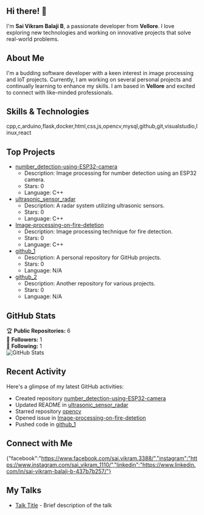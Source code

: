 ## Hi there! 👋

I'm **Sai Vikram Balaji B**, a passionate developer from **Vellore**. I love exploring new technologies and working on innovative projects that solve real-world problems.

## About Me

I'm a budding software developer with a keen interest in image processing and IoT projects. Currently, I am working on several personal projects and continually learning to enhance my skills. I am based in **Vellore** and excited to connect with like-minded professionals.

## Skills & Technologies

cpp,c,arduino,flask,docker,html,css,js,opencv,mysql,github,git,visualstudio,linux,react

## Top Projects

- [number_detection-using-ESP32-camera](https://github.com/SaiVikramBalaji2004/number_detection-using-ESP32-camera)
  - Description: Image processing for number detection using an ESP32 camera.
  - Stars: 0
  - Language: C++  
- [ultrasonic_sensor_radar](https://github.com/SaiVikramBalaji2004/ultrasonic_sensor_radar)
  - Description: A radar system utilizing ultrasonic sensors.
  - Stars: 0
  - Language: C++  
- [Image-processing-on-fire-detetion](https://github.com/SaiVikramBalaji2004/Image-processing-on-fire-detetion)
  - Description: Image processing technique for fire detection.
  - Stars: 0
  - Language: C++  
- [github_1](https://github.com/SaiVikramBalaji2004/github_1)
  - Description: A personal repository for GitHub projects.
  - Stars: 0
  - Language: N/A  
- [github_2](https://github.com/SaiVikramBalaji2004/github_2)
  - Description: Another repository for various projects.
  - Stars: 0
  - Language: N/A

## GitHub Stats

🏆 **Public Repositories:** 6  
👥 **Followers:** 1  
👤 **Following:** 1  
![GitHub Stats](https://github-readme-stats.vercel.app/api?username=SaiVikramBalaji2004&show_icons=true&theme=radical)

## Recent Activity

Here's a glimpse of my latest GitHub activities:  
- Created repository [number_detection-using-ESP32-camera](https://github.com/SaiVikramBalaji2004/number_detection-using-ESP32-camera)  
- Updated README in [ultrasonic_sensor_radar](https://github.com/SaiVikramBalaji2004/ultrasonic_sensor_radar)  
- Starred repository [opencv](https://github.com/opencv/opencv)  
- Opened issue in [Image-processing-on-fire-detetion](https://github.com/SaiVikramBalaji2004/Image-processing-on-fire-detetion)  
- Pushed code in [github_1](https://github.com/SaiVikramBalaji2004/github_1)

## Connect with Me

{"facebook":"https://www.facebook.com/sai.vikram.3388/","instagram":"https://www.instagram.com/sai_vikram_1110/","linkedin":"https://www.linkedin.com/in/sai-vikram-balaji-b-437b7b257/"}

## My Talks

- [Talk Title](link-to-talk) - Brief description of the talk
